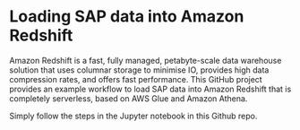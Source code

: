 # Loading SAP data into Amazon Redshift

Amazon Redshift is a fast, fully managed, petabyte-scale data warehouse solution that uses columnar storage to minimise IO, provides high data compression rates, and offers fast performance. This GitHub project provides an example workflow to load SAP data into Amazon Redshift that is completely serverless, based on AWS Glue and Amazon Athena.

Simply follow the steps in the Jupyter notebook in this Github repo. 